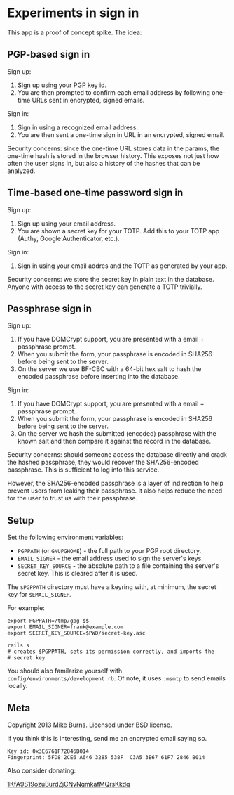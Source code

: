 # Experiments in sign in

This app is a proof of concept spike. The idea:

## PGP-based sign in

Sign up:

1. Sign up using your PGP key id.
2. You are then prompted to confirm each email address by following
one-time URLs sent in encrypted, signed emails.

Sign in:

1. Sign in using a recognized email address.
2. You are then sent a one-time sign in URL in an encrypted, signed
email.

Security concerns: since the one-time URL stores data in the params, the
one-time hash is stored in the browser history. This exposes not just
how often the user signs in, but also a history of the hashes that can
be analyzed.

## Time-based one-time password sign in

Sign up:

1. Sign up using your email address.
2. You are shown a secret key for your TOTP. Add this to your TOTP app
   (Authy, Google Authenticator, etc.).

Sign in:

1. Sign in using your email addres and the TOTP as generated by your
   app.

Security concerns: we store the secret key in plain text in the database.
Anyone with access to the secret key can generate a TOTP trivially.

## Passphrase sign in

Sign up:

1. If you have DOMCrypt support, you are presented with a email +
   passphrase prompt.
2. When you submit the form, your passphrase is encoded in SHA256 before
   being sent to the server.
3. On the server we use BF-CBC with a 64-bit hex salt to hash the
   encoded passphrase before inserting into the database.

Sign in:

1. If you have DOMCrypt support, you are presented with a email +
   passphrase prompt.
2. When you submit the form, your passphrase is encoded in SHA256 before
   being sent to the server.
3. On the server we hash the submitted (encoded) passphrase with the
   known salt and then compare it against the record in the database.

Security concerns: should someone access the database directly and crack
the hashed passphrase, they would recover the SHA256-encoded passphrase.
This is sufficient to log into this service.

However, the SHA256-encoded passphrase is a layer of indirection to help
prevent users from leaking their passphrase. It also helps reduce the
need for the user to trust us with their passphrase.

## Setup

Set the following environment variables:

- `PGPPATH` (or `GNUPGHOME`) - the full path to your PGP root directory.
- `EMAIL_SIGNER` - the email address used to sign the server's keys.
- `SECRET_KEY_SOURCE` - the absolute path to a file containing the
  server's secret key. This is cleared after it is used.

The `$PGPPATH` directory must have a keyring with, at minimum, the
secret key for `$EMAIL_SIGNER`.

For example:

    export PGPPATH=/tmp/gpg-$$
    export EMAIL_SIGNER=frank@example.com
    export SECRET_KEY_SOURCE=$PWD/secret-key.asc

    rails s
    # creates $PGPPATH, sets its permission correctly, and imports the
    # secret key

You should also familarize yourself with
`config/environments/development.rb`. Of note, it uses `:msmtp` to send
emails locally.

## Meta

Copyright 2013 Mike Burns. Licensed under BSD license.

If you think this is interesting, send me an encrypted email saying so.

    Key id: 0x3E6761F72846B014
    Fingerprint: 5FD8 2CE6 A646 3285 538F  C3A5 3E67 61F7 2846 B014

Also consider donating:

[1KfA9S19ozuBurdZjCNvNqmkafMQrsKkdq](bitcoin:1KfA9S19ozuBurdZjCNvNqmkafMQrsKkdq)
